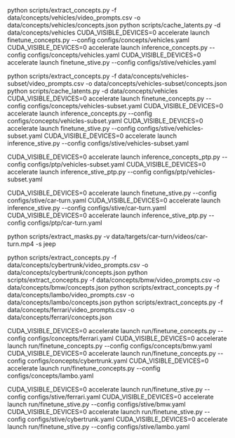 python scripts/extract_concepts.py -f data/concepts/vehicles/video_prompts.csv -o data/concepts/vehicles/concepts.json
python scripts/cache_latents.py -d data/concepts/vehicles
CUDA_VISIBLE_DEVICES=0 accelerate launch finetune_concepts.py --config configs/concepts/vehicles.yaml
CUDA_VISIBLE_DEVICES=0 accelerate launch inference_concepts.py --config configs/concepts/vehicles.yaml
CUDA_VISIBLE_DEVICES=0 accelerate launch finetune_stive.py --config configs/stive/vehicles.yaml


python scripts/extract_concepts.py -f data/concepts/vehicles-subset/video_prompts.csv -o data/concepts/vehicles-subset/concepts.json
python scripts/cache_latents.py -d data/concepts/vehicles
CUDA_VISIBLE_DEVICES=0 accelerate launch finetune_concepts.py --config configs/concepts/vehicles-subset.yaml
CUDA_VISIBLE_DEVICES=0 accelerate launch inference_concepts.py --config configs/concepts/vehicles-subset.yaml
CUDA_VISIBLE_DEVICES=0 accelerate launch finetune_stive.py --config configs/stive/vehicles-subset.yaml
CUDA_VISIBLE_DEVICES=0 accelerate launch inference_stive.py --config configs/stive/vehicles-subset.yaml

CUDA_VISIBLE_DEVICES=0 accelerate launch inference_concepts_ptp.py --config configs/ptp/vehicles-subset.yaml
CUDA_VISIBLE_DEVICES=0 accelerate launch inference_stive_ptp.py --config configs/ptp/vehicles-subset.yaml


CUDA_VISIBLE_DEVICES=0 accelerate launch finetune_stive.py --config configs/stive/car-turn.yaml
CUDA_VISIBLE_DEVICES=0 accelerate launch inference_stive.py --config configs/stive/car-turn.yaml
CUDA_VISIBLE_DEVICES=0 accelerate launch inference_stive_ptp.py --config configs/ptp/car-turn.yaml


python scripts/extract_masks.py -v data/targets/car-turn/videos/car-turn.mp4 -s jeep



python scripts/extract_concepts.py -f data/concepts/cybertrunk/video_prompts.csv -o data/concepts/cybertrunk/concepts.json
python scripts/extract_concepts.py -f data/concepts/bmw/video_prompts.csv -o data/concepts/bmw/concepts.json
python scripts/extract_concepts.py -f data/concepts/lambo/video_prompts.csv -o data/concepts/lambo/concepts.json
python scripts/extract_concepts.py -f data/concepts/ferrari/video_prompts.csv -o data/concepts/ferrari/concepts.json




CUDA_VISIBLE_DEVICES=0 accelerate launch run/finetune_concepts.py --config configs/concepts/ferrari.yaml
CUDA_VISIBLE_DEVICES=0 accelerate launch run/finetune_concepts.py --config configs/concepts/bmw.yaml
CUDA_VISIBLE_DEVICES=0 accelerate launch run/finetune_concepts.py --config configs/concepts/cybertrunk.yaml
CUDA_VISIBLE_DEVICES=0 accelerate launch run/finetune_concepts.py --config configs/concepts/lambo.yaml


CUDA_VISIBLE_DEVICES=0 accelerate launch run/finetune_stive.py --config configs/stive/ferrari.yaml
CUDA_VISIBLE_DEVICES=0 accelerate launch run/finetune_stive.py --config configs/stive/bmw.yaml
CUDA_VISIBLE_DEVICES=0 accelerate launch run/finetune_stive.py --config configs/stive/cybertrunk.yaml
CUDA_VISIBLE_DEVICES=0 accelerate launch run/finetune_stive.py --config configs/stive/lambo.yaml
